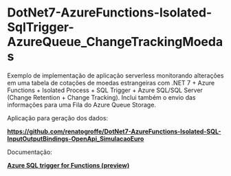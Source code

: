 # DotNet7-AzureFunctions-Isolated-SqlTrigger-AzureQueue_ChangeTrackingMoedas
Exemplo de implementação de aplicação serverless monitorando alterações em uma tabela de cotações de moedas estrangeiras com .NET 7 + Azure Functions + Isolated Process + SQL Trigger + Azure SQL/SQL Server (Change Retention + Change Tracking). Inclui também o envio das informações para uma Fila do Azure Queue Storage.

Aplicação para geração dos dados:

**https://github.com/renatogroffe/DotNet7-AzureFunctions-Isolated-SQL-InputOutputBindings-OpenApi_SimulacaoEuro**

Documentação:

[**Azure SQL trigger for Functions (preview)**](https://learn.microsoft.com/en-us/azure/azure-functions/functions-bindings-azure-sql-trigger?pivots=programming-language-csharp&tabs=isolated-process%2Cportal)